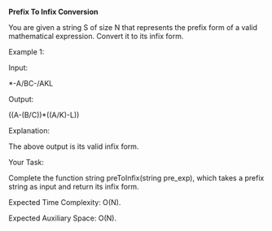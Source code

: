 **Prefix To Infix Conversion**

You are given a string S of size N that represents the prefix form of a valid mathematical expression. Convert it to its infix form.

Example 1:

Input: 

*-A/BC-/AKL

Output: 

((A-(B/C))*((A/K)-L))

Explanation: 

The above output is its valid infix form.

Your Task:

Complete the function string preToInfix(string pre_exp), which takes a prefix string as input and return its infix form.

 

Expected Time Complexity: O(N).

Expected Auxiliary Space: O(N).

